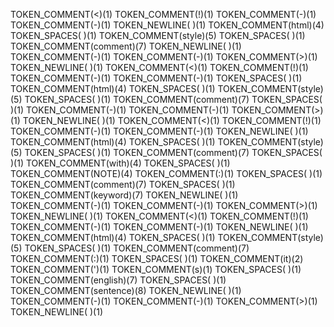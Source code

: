 TOKEN_COMMENT(<)(1)
TOKEN_COMMENT(!)(1)
TOKEN_COMMENT(-)(1)
TOKEN_COMMENT(-)(1)
TOKEN_NEWLINE(
)(1)
TOKEN_COMMENT(html)(4)
TOKEN_SPACES( )(1)
TOKEN_COMMENT(style)(5)
TOKEN_SPACES( )(1)
TOKEN_COMMENT(comment)(7)
TOKEN_NEWLINE(
)(1)
TOKEN_COMMENT(-)(1)
TOKEN_COMMENT(-)(1)
TOKEN_COMMENT(>)(1)
TOKEN_NEWLINE(
)(1)
TOKEN_COMMENT(<)(1)
TOKEN_COMMENT(!)(1)
TOKEN_COMMENT(-)(1)
TOKEN_COMMENT(-)(1)
TOKEN_SPACES( )(1)
TOKEN_COMMENT(html)(4)
TOKEN_SPACES( )(1)
TOKEN_COMMENT(style)(5)
TOKEN_SPACES( )(1)
TOKEN_COMMENT(comment)(7)
TOKEN_SPACES( )(1)
TOKEN_COMMENT(-)(1)
TOKEN_COMMENT(-)(1)
TOKEN_COMMENT(>)(1)
TOKEN_NEWLINE(
)(1)
TOKEN_COMMENT(<)(1)
TOKEN_COMMENT(!)(1)
TOKEN_COMMENT(-)(1)
TOKEN_COMMENT(-)(1)
TOKEN_NEWLINE(
)(1)
TOKEN_COMMENT(html)(4)
TOKEN_SPACES( )(1)
TOKEN_COMMENT(style)(5)
TOKEN_SPACES( )(1)
TOKEN_COMMENT(comment)(7)
TOKEN_SPACES( )(1)
TOKEN_COMMENT(with)(4)
TOKEN_SPACES( )(1)
TOKEN_COMMENT(NOTE)(4)
TOKEN_COMMENT(:)(1)
TOKEN_SPACES( )(1)
TOKEN_COMMENT(comment)(7)
TOKEN_SPACES( )(1)
TOKEN_COMMENT(keyword)(7)
TOKEN_NEWLINE(
)(1)
TOKEN_COMMENT(-)(1)
TOKEN_COMMENT(-)(1)
TOKEN_COMMENT(>)(1)
TOKEN_NEWLINE(
)(1)
TOKEN_COMMENT(<)(1)
TOKEN_COMMENT(!)(1)
TOKEN_COMMENT(-)(1)
TOKEN_COMMENT(-)(1)
TOKEN_NEWLINE(
)(1)
TOKEN_COMMENT(html)(4)
TOKEN_SPACES( )(1)
TOKEN_COMMENT(style)(5)
TOKEN_SPACES( )(1)
TOKEN_COMMENT(comment)(7)
TOKEN_COMMENT(:)(1)
TOKEN_SPACES( )(1)
TOKEN_COMMENT(it)(2)
TOKEN_COMMENT(')(1)
TOKEN_COMMENT(s)(1)
TOKEN_SPACES( )(1)
TOKEN_COMMENT(english)(7)
TOKEN_SPACES( )(1)
TOKEN_COMMENT(sentence)(8)
TOKEN_NEWLINE(
)(1)
TOKEN_COMMENT(-)(1)
TOKEN_COMMENT(-)(1)
TOKEN_COMMENT(>)(1)
TOKEN_NEWLINE(
)(1)
